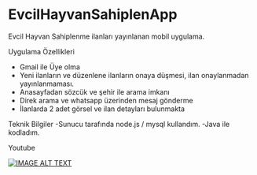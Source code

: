 # EvcilHayvanSahiplenApp
Evcil Hayvan Sahiplenme ilanları yayınlanan mobil uygulama.


Uygulama Özellikleri
- Gmail ile Üye olma
- Yeni ilanların ve düzenlene ilanların onaya düşmesi, ilan onaylanmadan yayınlanmaması.
- Anasayfadan sözcük ve şehir ile arama imkanı
- Direk arama ve whatsapp üzerinden mesaj gönderme
- İlanlarda 2 adet görsel ve ilan detayları bulunmakta

Teknik Bilgiler
-Sunucu tarafında node.js / mysql kullandım.
-Java ile kodladım.


Youtube 




[![IMAGE ALT TEXT](http://img.youtube.com/vi/GmpdWB4cDNc/0.jpg)](http://www.youtube.com/watch?v=GmpdWB4cDNc "Evcil Hayvan Sahiplenme Uygulaması Android
")
